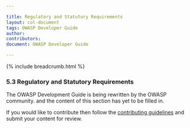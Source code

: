 ```yaml
---

title: Regulatory and Statutory Requirements
layout: col-document
tags: OWASP Developer Guide
author:
contributors:
document: OWASP Developer Guide

---
```


{% include breadcrumb.html %}
### 5.3 Regulatory and Statutory Requirements

The OWASP Development Guide is being rewritten by the OWASP community.
and the content of this section has yet to be filled in.

If you would like to contribute then follow the 
[contributing guidelines](https://github.com/OWASP/www-project-developer-guide/blob/main/CONTRIBUTING.md)
and submit your content for review.
